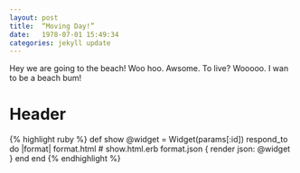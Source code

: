 ```yaml
---
layout: post
title:  “Moving Day!”
date:   1978-07-01 15:49:34
categories: jekyll update
---
```


Hey we are going to the beach!  Woo hoo.  Awsome.  To live?  Wooooo.  I wan to be a beach bum!

Header
======

{% highlight ruby %}
def show
  @widget = Widget(params[:id])
  respond_to do |format|
    format.html # show.html.erb
    format.json { render json: @widget }
  end
end
{% endhighlight %}
